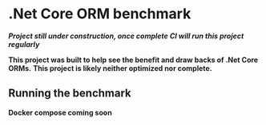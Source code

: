 # .Net Core ORM benchmark

***Project still under construction, once complete CI will run this project regularly***

**This project was built to help see the benefit and draw backs of .Net Core ORMs.**
**This project is likely neither optimized nor complete.**

## Running the benchmark

**Docker compose coming soon**
